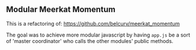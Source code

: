 ## Modular Meerkat Momentum

This is a refactoring of: https://github.com/belcurv/meerkat_momentum

The goal was to achieve more modular javascript by having `app.js` be a sort of 'master coordinator' who calls the other modules' public methods.
